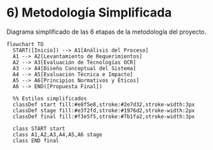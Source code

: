 # 6) Metodología Simplificada

Diagrama simplificado de las 6 etapas de la metodología del proyecto.

```mermaid
flowchart TD
  START([Inicio]) --> A1[Análisis del Proceso]
  A1 --> A2[Levantamiento de Requerimientos]
  A2 --> A3[Evaluación de Tecnologías OCR]
  A3 --> A4[Diseño Conceptual del Sistema]
  A4 --> A5[Evaluación Técnica e Impacto]
  A5 --> A6[Principios Normativos y Éticos]
  A6 --> END([Propuesta Final])

  %% Estilos simplificados
  classDef start fill:#e8f5e8,stroke:#2e7d32,stroke-width:3px
  classDef stage fill:#e3f2fd,stroke:#1976d2,stroke-width:2px
  classDef final fill:#f3e5f5,stroke:#7b1fa2,stroke-width:3px

  class START start
  class A1,A2,A3,A4,A5,A6 stage
  class END final
``` 
